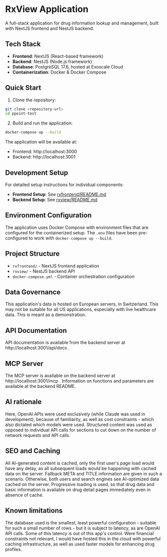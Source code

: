 # RxView Application

A full-stack application for drug information lookup and management, built with NextJS frontend and NestJS backend.

## Tech Stack

- **Frontend**: NextJS (React-based framework)
- **Backend**: NestJS (Node.js framework)
- **Database**: PostgreSQL 17.6, hosted at Exoscale Cloud
- **Containerization**: Docker & Docker Compose

## Quick Start

1. Clone the repository:
```bash
git clone <repository-url>
cd ppoint-test
```

2. Build and run the application:
```bash
docker-compose up --build
```

The application will be available at:
- Frontend: http://localhost:3000
- Backend: http://localhost:3001

## Development Setup

For detailed setup instructions for individual components:

- **Frontend Setup**: See [rxfrontend/README.md](./rxfrontend/README.md)
- **Backend Setup**: See [rxview/README.md](./rxview/README.md)

## Environment Configuration

The application uses Docker Compose with environment files that are configured for the containerized setup. The `.env` files have been pre-configured to work with `docker-compose up --build`.

## Project Structure

- `rxfrontend/` - NextJS frontend application
- `rxview/` - NestJS backend API
- `docker-compose.yml` - Container orchestration configuration

## Data Governance

This application's data is hosted on European servers, in Switzerland. This may not be suitable for all US applications, especially with live healthcare data. This is meant as a demonstration.

## API Documentation

API documentation is available from the backend server at http://localhost:3001/api/docs . 

## MCP Server

The MCP server is available on the backend server at http://localhost:3001/mcp . Information on functions and parameters are available at the backend README.

## AI rationale

Here, OpenAI APIs were used exclusively (while Claude was used in development), because of familiarity, as well as cost constraints - which also dictated which models were used. Structured content was used as opposed to individual API calls for sections to cut down on the number of network requests and API calls.

## SEO and Caching

All AI-generated content is cached, only the first user's page load would have any delay, as all subsequent loads would be happening with cached data on the server. Fallback META and TITLE information are given in such a scenario. Otherwise, both users and search engines see AI-optimized data cached on the server. Progressive loading is used, so that drug data and basic information is available on drug detail pages immediately even in absence of cache.

## Known limitations

The database used is the smallest, least powerful configuration - suitable for such a small number of rows - but it is subject to latency, as are OpenAI API calls. Some of this latency is out of this app's control. Were financial constraints not relevant, I would have hosted this in the cloud with powerful caching infrastructure, as well as used faster models for enhancing drug profiles.